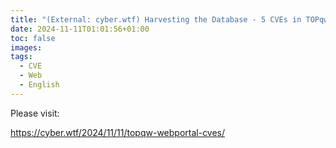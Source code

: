 ```yaml
---
title: "(External: cyber.wtf) Harvesting the Database - 5 CVEs in TOPqw Webportal"
date: 2024-11-11T01:01:56+01:00
toc: false
images:
tags:
  - CVE
  - Web
  - English
---
```


Please visit:

https://cyber.wtf/2024/11/11/topqw-webportal-cves/
